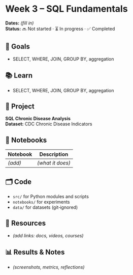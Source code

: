 # Week 3 – SQL Fundamentals

**Dates:** _(fill in)_  
**Status:** 🔜 Not started · ⏳ In progress · ✅ Completed

## 🎯 Goals
- SELECT, WHERE, JOIN, GROUP BY, aggregation

## 📚 Learn
- SELECT, WHERE, JOIN, GROUP BY, aggregation

## 🧪 Project
**SQL Chronic Disease Analysis**  
**Dataset:** CDC Chronic Disease Indicators

## 📓 Notebooks
| Notebook | Description |
|---|---|
| _(add)_ | _(what it does)_ |

## 🗂️ Code
- `src/` for Python modules and scripts
- `notebooks/` for experiments
- `data/` for datasets (git‑ignored)

## 🔗 Resources
- _(add links: docs, videos, courses)_

## 📊 Results & Notes
- _(screenshots, metrics, reflections)_
